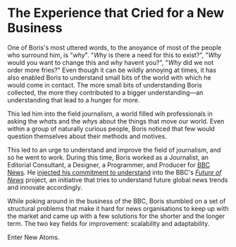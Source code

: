 # The Experience that Cried for a New Business

One of Boris's most uttered words, to the anoyance of most of the people who surround him, is "*why*".
"*Why* is there a need for this to exist?", "*Why* would you want to change this and *why* havent you?", "*Why* did we not order more fries?" Even though it can be wildly annoying at times, it has also enabled Boris to understand small bits of the world with which he would come in contact. The more small bits of understanding Boris collected, the more they contributed to a bigger understanding—an understanding that lead to a hunger for more. 

This led him into the field journalism, a world filled wih professionals in asking the *what*s and the *why*s about the things that move our world. Even within a group of naturally curious people, Boris noticed that few would question themselves about their methods and motives. 

This led to an urge to understand and improve the field of journalism, and so he went to work. During this time, Boris worked as a Journalist, an Editorial Consultant, a Designer, a Programmer, and Producer for [BBC News](http://www.bbc.com/news). He  [injected his commitment to understand](http://www.slideshare.net/SNDupdate/boris-van-hoytema-at-snddc-making-the-future-of-news-46870634?ref=http://www.snd.org/dc2015/finding-neverland-boris-van-hoytema-on-the-upside-of-utopia-plus-5-mantras-for-design/) into the BBC's [*Future of News*](http://www.bbc.co.uk/news/resources/idt-bbb9e158-4a1b-43c7-8b3b-9651938d4d6a) project, an initiative that tries to understand future global news trends and innovate accordingly.

While poking around in the business of the BBC, Boris stumbled on a set of structural problems that make it hard for news organisations to keep up with the market and came up with a few solutions for the shorter and the longer term. The two key fields for improvement: scalability and adaptability.

Enter New Atoms. 
